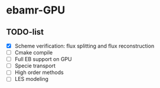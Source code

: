 # ebamr-GPU

## TODO-list

- [x] Scheme verification: flux splitting and flux reconstruction
- [ ] Cmake compile
- [ ] Full EB support on GPU
- [ ] Specie transport
- [ ] High order methods
- [ ] LES modeling
